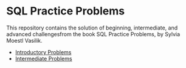 # SQL Practice Problems

This repository contains the solution of beginning, intermediate, and advanced challengesfrom the book SQL Practice Problems, by Sylvia Moestl Vasilik.

- [Introductory Problems](https://github.com/amanda-nascimentobarbosa/sql_practice_problems/blob/1960c87eed813beebb024008030c61ba8b9d5b24/Introductory%20Problems.md)
- [Intermediate Problems](https://github.com/amanda-nascimentobarbosa/sql_practice_problems/blob/ff1708b69fe957fdbba8b70115002f30c5ea18d8/Intermediate%20Problems.md)
